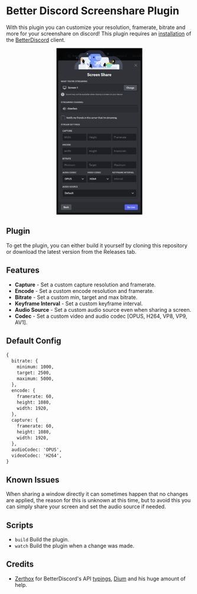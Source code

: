 # Better Discord Screenshare Plugin

With this plugin you can customize your resolution, framerate, bitrate and more for your screenshare on discord! This plugin requires an [installation](https://github.com/BetterDiscord/BetterDiscord#manual-installation 'installation') of the [BetterDiscord](https://github.com/BetterDiscord/BetterDiscord 'BetterDiscord') client.

<div align='center'>
  <img src="./preview.png" height='450'>
</div>

## Plugin

To get the plugin, you can either build it yourself by cloning this repository or download the latest version from the Releases tab.

## Features

- **Capture** - Set a custom capture resolution and framerate.
- **Encode** - Set a custom encode resolution and framerate.
- **Bitrate** - Set a custom min, target and max bitrate.
- **Keyframe Interval** - Set a custom keyframe interval.
- **Audio Source** - Set a custom audio source even when sharing a screen.
- **Codec** - Set a custom video and audio codec [OPUS, H264, VP8, VP9, AV1].

## Default Config

```
{
  bitrate: {
    minimum: 1000,
    target: 2500,
    maximum: 5000,
  },
  encode: {
    framerate: 60,
    height: 1080,
    width: 1920,
  },
  capture: {
    framerate: 60,
    height: 1080,
    width: 1920,
  },
  audioCodec: 'OPUS',
  videoCodec: 'H264',
}
```

## Known Issues

When sharing a window directly it can sometimes happen that no changes are applied, the reason for this is unknown at this time, but to avoid this you can simply share your screen and set the audio source if needed.

## Scripts

- `build` Build the plugin.
- `watch` Build the plugin when a change was made.

## Credits

- [Zerthox](https://github.com/Zerthox) for BetterDiscord's API [typings](https://github.com/Zerthox/betterdiscord-types), [Dium](https://github.com/Zerthox/BetterDiscord-Plugins/tree/master/packages/dium) and his huge amount of help.
